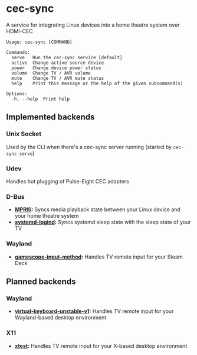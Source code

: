 # cec-sync

A service for integrating Linux devices into a home theatre system
over HDMI-CEC

```text
Usage: cec-sync [COMMAND]

Commands:
  serve   Run the cec-sync service [default]
  active  Change active source device
  power   Change device power status
  volume  Change TV / AVR volume
  mute    Change TV / AVR mute status
  help    Print this message or the help of the given subcommand(s)

Options:
  -h, --help  Print help
```

## Implemented backends

### Unix Socket

Used by the CLI when there's a cec-sync server running (started by `cec-sync serve`)

### Udev

Handles hot plugging of Pulse-Eight CEC adapters

### D-Bus

- **[MPRIS](https://specifications.freedesktop.org/mpris-spec/latest):**
  Syncs media playback state between your Linux device and your home
  theatre system
- **[systemd-logind](https://www.freedesktop.org/software/systemd/man/latest/org.freedesktop.login1.html):**
  Syncs systemd sleep state with the sleep state of your TV

### Wayland

- **[gamescope-input-method](https://github.com/ValveSoftware/gamescope/blob/master/protocol/gamescope-input-method.xml):**
  Handles TV remote input for your Steam Deck

## Planned backends

### Wayland

- **[virtual-keyboard-unstable-v1](https://wayland.app/protocols/virtual-keyboard-unstable-v1):**
  Handles TV remote input for your Wayland-based desktop environment

### X11

- **[xtest](https://www.x.org/releases/X11R7.7/doc/libXtst/xtestlib.html):**
  Handles TV remote input for your X-based desktop environment
